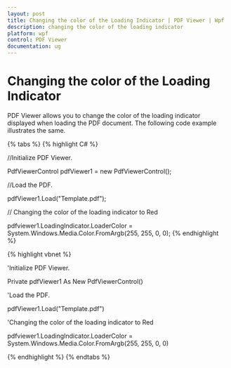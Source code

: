 ```yaml
---
layout: post
title: Changing the color of the Loading Indicator | PDF Viewer | Wpf | Syncfusion
description: changing the color of the loading indicator 
platform: wpf
control: PDF Viewer
documentation: ug
---
```


# Changing the color of the Loading Indicator

PDF Viewer allows you to change the color of the loading indicator displayed when loading the PDF document. The following code example illustrates the same.

{% tabs %}
{% highlight C# %}

//Initialize PDF Viewer.

PdfViewerControl pdfViewer1 = new PdfViewerControl();



//Load the PDF.

pdfViewer1.Load("Template.pdf");

// Changing the color of the loading indicator to Red

pdfviewer1.LoadingIndicator.LoaderColor = System.Windows.Media.Color.FromArgb(255, 255, 0, 0);
{% endhighlight %}



{% highlight vbnet %}

'Initialize PDF Viewer.

Private pdfViewer1 As New PdfViewerControl()



'Load the PDF.

pdfViewer1.Load("Template.pdf")

'Changing the color of the loading indicator to Red

pdfviewer1.LoadingIndicator.LoaderColor = System.Windows.Media.Color.FromArgb(255, 255, 0, 0)

{% endhighlight %}
{% endtabs %}